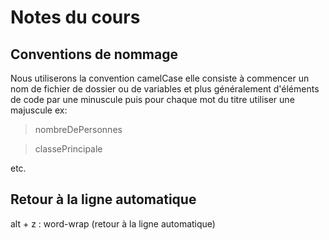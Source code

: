 # Notes du cours

## Conventions de nommage

Nous utiliserons la convention camelCase
elle consiste à commencer un nom de fichier de dossier ou de variables et plus généralement d'éléments de code par une minuscule puis pour chaque mot du titre utiliser une majuscule
ex:

> nombreDePersonnes

> classePrincipale

etc.

## Retour à la ligne automatique

alt + z : word-wrap (retour à la ligne automatique)
